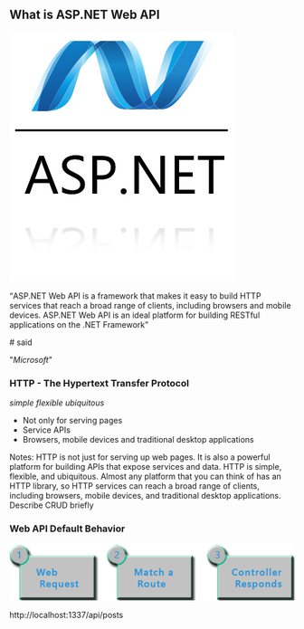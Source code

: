 ## What is ASP.NET Web API

![asp net](img/asp-net-logo2.png)


<q>ASP.NET Web API is a framework that makes it easy to build HTTP 
services that reach a broad range of clients, including browsers 
and mobile devices. ASP.NET Web API is an ideal platform for building 
RESTful applications on the .NET Framework</q>

\# said
<!-- .element class="fragment" style="text-align: right" --> 
"*Microsoft*" <!-- .element class="text-info" -->


<!-- .element class="text-left" -->
### HTTP - The Hypertext Transfer Protocol 
*simple* <!-- .element class="label label-info" -->
*flexible* <!-- .element class="label label-primary" -->
*ubiquitous* <!-- .element class="label label-success" -->

* Not only for serving pages
* Service APIs
* Browsers, mobile devices and traditional desktop applications

Notes:
HTTP is not just for serving up web pages. It is also a powerful 
platform for building APIs that expose services and data. 
HTTP is simple, flexible, and ubiquitous. Almost any platform that 
you can think of has an HTTP library, so HTTP services can reach a 
broad range of clients, including browsers, mobile devices, and 
traditional desktop applications.
Describe CRUD briefly


### Web API Default Behavior

![api behavior](img/api-process.png)

http://localhost:1337/api/posts
